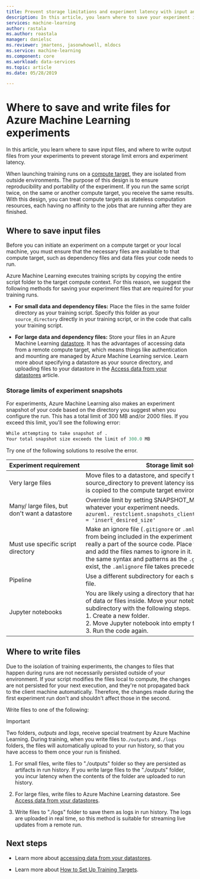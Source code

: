 ```yaml
---
title: Prevent storage limitations and experiment latency with input and output directories
description: In this article, you learn where to save your experiment input files, and where to write output files to prevent storage limitation errors and experiment latency.
services: machine-learning
author: rastala
ms.author: roastala
manager: danielsc
ms.reviewer: jmartens, jasonwhowell, mldocs
ms.service: machine-learning
ms.component: core
ms.workload: data-services
ms.topic: article
ms.date: 05/28/2019

---
```

# Where to save and write files for Azure Machine Learning experiments

In this article, you learn where to save input files, and where to write output files from your experiments to prevent storage limit errors and experiment latency.

When launching training runs on a [compute target](how-to-set-up-training-targets.md), they are isolated from outside environments. The purpose of this design is to ensure reproducibility and portability of the experiment. If you run the same script twice, on the same or another compute target, you receive the same results. With this design, you can treat compute targets as stateless computation resources, each having no affinity to the jobs that are running after they are finished.

## Where to save input files

Before you can initiate an experiment on a compute target or your local machine, you must ensure that the necessary files are available to that compute target, such as dependency files and data files your code needs to run.

Azure Machine Learning executes training scripts by copying the entire script folder to the target compute context. For this reason, we suggest the following methods for saving your experiment files that are required for your training runs.

* **For small data and dependency files:** Place the files in the same folder directory as your training script. Specify this folder as your `source_directory` directly in your training script, or in the code that calls your training script.

* **For large data and dependency files:** Store your files in an Azure Machine Learning [datastore](https://docs.microsoft.com/python/api/azureml-core/azureml.data?view=azure-ml-py).  It has the advantages of accessing data from a remote compute target, which means things like authentication and mounting are managed by Azure Machine Learning service. Learn more about specifying a datastore as your source directory, and uploading files to your datastore in the [Access data from your datastores](how-to-access-data.md) article.

<a name="limits"></a>

### Storage limits of experiment snapshots

For experiments, Azure Machine Learning also makes an experiment snapshot of your code based on the directory you suggest when you configure the run. This has a total limit of 300 MB and/or 2000 files. If you exceed this limit, you'll see the following error:

```Python
While attempting to take snapshot of .
Your total snapshot size exceeds the limit of 300.0 MB
```

Try one of the following solutions to resolve the error.

Experiment&nbsp;requirement|Storage limit solution
---|---
Very large files| Move files to a datastore, and specify the datastore as your source_directory to prevent latency issues when the script folder is copied to the compute target environment at runtime.
Many/ large files, but don't want a datastore| Override limit by setting SNAPSHOT_MAX_SIZE_BYTES to whatever your experiment needs. <br> `azureml._restclient.snapshots_client.SNAPSHOT_MAX_SIZE_BYTES = 'insert_desired_size'`
Must use specific script directory| Make an ignore file (`.gitignore` or `.amlignore`) to prevent files from being included in the experiment snapshot that are not really a part of the source code. Place this file in the directory and add the files names to ignore in it. The `.amlignore` file uses the same syntax and patterns as the `.gitignore` file. If both files exist, the `.amlignore` file takes precedence.
Pipeline|Use a different subdirectory for each step or create an ignore file.
Jupyter notebooks| You are likely using a directory that has more than 300 MB worth of data or files inside. Move your notebook into a new, empty, subdirectory with the following steps.  <br> 1. Create a new folder.<br> 2. Move Jupyter notebook into empty folder. <br> 3. Run the code again.

## Where to write files

Due to the isolation of training experiments, the changes to files that happen during runs are not necessarily persisted outside of your environment.
If your script modifies the files local to compute, the changes are not persisted for your next execution, and they're not propagated back to the client machine automatically. Therefore, the changes made during the first experiment run don't and shouldn't  affect those in the second.

Write files to one of the following:
>[!Important]
> Two folders, *outputs* and *logs*, receive special treatment by Azure Machine Learning. During training, when you write files to`./outputs` and`./logs` folders, the files will automatically upload to your run history, so that you have access to them once your run is finished.

 1. For small files, write files to "./outputs" folder so they are persisted as artifacts in run history. If you write large files to the "./outputs" folder, you incur latency when the contents of the folder are uploaded to run history.

 1. For large files, write files to Azure Machine Learning datastore. See [Access data from your datastores](how-to-access-data.md).

 1. Write files to "./logs" folder to save them as logs in run history. The logs are uploaded in real time, so this method is suitable for streaming live updates from a remote run.

## Next steps

* Learn more about [accessing data from your datastores](how-to-access-data.md).

* Learn more about [How to Set Up Training Targets](how-to-set-up-training-targets.md).
